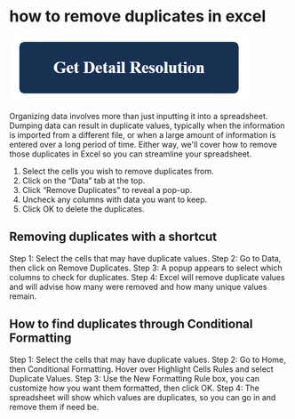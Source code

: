 # how to remove duplicates in excel

[![how to remove duplicates in excel](get-detail.png)](https://computersolve.com/how-to-remove-duplicates-in-excel/)

Organizing data involves more than just inputting it into a spreadsheet. Dumping data can result in duplicate values, typically when the information is imported from a different file, or when a large amount of information is entered over a long period of time. Either way, we'll cover how to remove those duplicates in Excel so you can streamline your spreadsheet.


1. Select the cells you wish to remove duplicates from.
2. Click on the “Data” tab at the top.
3. Click “Remove Duplicates” to reveal a pop-up.
4. Uncheck any columns with data you want to keep. 
5. Click OK to delete the duplicates.

## Removing duplicates with a shortcut

Step 1: Select the cells that may have duplicate values.
Step 2: Go to Data, then click on Remove Duplicates.
Step 3: A popup appears to select which columns to check for duplicates.
Step 4: Excel will remove duplicate values and will advise how many were removed and how many unique values remain.

## How to find duplicates through Conditional Formatting

Step 1: Select the cells that may have duplicate values. 
Step 2: Go to Home, then Conditional Formatting. Hover over Highlight Cells Rules and select Duplicate Values.
Step 3: Use the New Formatting Rule box, you can customize how you want them formatted, then click OK.
Step 4: The spreadsheet will show which values are duplicates, so you can go in and remove them if need be.
